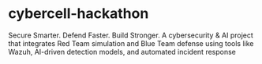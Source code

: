 # cybercell-hackathon
Secure Smarter. Defend Faster. Build Stronger. A cybersecurity &amp; AI project that integrates Red Team simulation and Blue Team defense using tools like Wazuh, AI-driven detection models, and automated incident response
